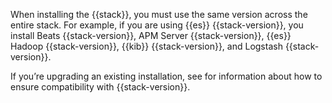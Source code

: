 When installing the {{stack}}, you must use the same version across the entire stack. For example, if you are using {{es}} {{stack-version}}, you install Beats {{stack-version}}, APM Server {{stack-version}}, {{es}} Hadoop {{stack-version}}, {{kib}} {{stack-version}}, and Logstash {{stack-version}}.

If you’re upgrading an existing installation, see [](/deploy-manage/upgrade.md) for information about how to ensure compatibility with {{stack-version}}.